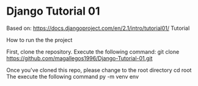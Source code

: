 # Django Tutorial 01
 Based on: https://docs.djangoproject.com/en/2.1/intro/tutorial01/ Tutorial
 
 How to run the the project
 
 First, clone the repository. Execute the following command:
 git clone https://github.com/magallegos1996/Django-Tutorial-01.git
 
 Once you've cloned this repo, please change to the root directory
 cd root
 The execute the following command
 py -m venv env
